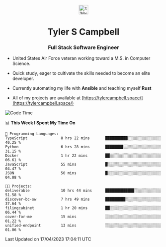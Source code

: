 <p align="center">
<a href="https://www.linkedin.com/in/t36campbell" target="blank"><img align="center" src="https://ik.imagekit.io/t36campbell/Portfolio/linkedin.png.original_m8bbGgPh6.png" alt="t36campbell" height="30" width="30" /></a>
</p>
<h1 align="center">Tyler S Campbell</h1>
<h3 align="center">Full Stack Software Engineer</h3>

* United States Air Force veteran working toward a M.S. in Computer Science.

* Quick study, eager to cultivate the skills needed to become an elite developer.

* Currently automating my life with **Ansible** and teaching myself **Rust**

* All of my projects are available at [https://tylercampbell.space/](https://tylercampbell.space/)

<!--START_SECTION:waka-->
![Code Time](http://img.shields.io/badge/Code%20Time-2%2C399%20hrs%205%20mins-blue)

📊 **This Week I Spent My Time On** 

```text
💬 Programming Languages: 
TypeScript               8 hrs 22 mins       ██████████░░░░░░░░░░░░░░░   40.25 % 
Python                   6 hrs 28 mins       ████████░░░░░░░░░░░░░░░░░   31.15 % 
Docker                   1 hr 22 mins        ██░░░░░░░░░░░░░░░░░░░░░░░   06.61 % 
JavaScript               55 mins             █░░░░░░░░░░░░░░░░░░░░░░░░   04.47 % 
JSON                     50 mins             █░░░░░░░░░░░░░░░░░░░░░░░░   04.08 % 

🐱‍💻 Projects: 
deliverable              10 hrs 44 mins      █████████████░░░░░░░░░░░░   51.58 % 
discover-bc-sw           7 hrs 49 mins       █████████░░░░░░░░░░░░░░░░   37.64 % 
filingcabinet            1 hr 20 mins        ██░░░░░░░░░░░░░░░░░░░░░░░   06.44 % 
cover-for-me             15 mins             ░░░░░░░░░░░░░░░░░░░░░░░░░   01.22 % 
unified-endpoint         13 mins             ░░░░░░░░░░░░░░░░░░░░░░░░░   01.06 % 
```


 Last Updated on 17/04/2023 17:04:11 UTC
<!--END_SECTION:waka-->
